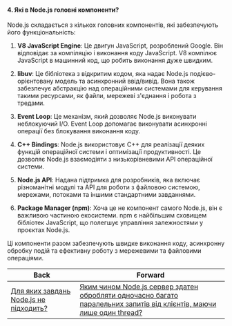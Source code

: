#### 4. Які в Node.js головні компоненти?

Node.js складається з кількох головних компонентів, які забезпечують його функціональність:

1. **V8 JavaScript Engine**: Це двигун JavaScript, розроблений Google. Він відповідає за компіляцію і виконання коду JavaScript. V8 компілює JavaScript в машинний код, що робить виконання дуже швидким.

2. **libuv**: Це бібліотека з відкритим кодом, яка надає Node.js подієво-орієнтовану модель та асинхронний ввід/вивід. Вона також забезпечує абстракцію над операційними системами для керування такими ресурсами, як файли, мережеві з'єднання і робота з тредами.

3. **Event Loop**: Це механізм, який дозволяє Node.js виконувати неблокуючий I/O. Event Loop допомагає виконувати асинхронні операції без блокування виконання коду.

4. **C++ Bindings**: Node.js використовує C++ для реалізації деяких функцій операційної системи і оптимізації продуктивності. Це дозволяє Node.js взаємодіяти з низькорівневими API операційної системи.

5. **Node.js API**: Надана підтримка для розробників, яка включає різноманітні модулі та API для роботи з файловою системою, мережами, потоками та іншими стандартними завданнями.

6. **Package Manager (npm)**: Хоча це не компонент самого Node.js, він є важливою частиною екосистеми. npm є найбільшим сховищем бібліотек JavaScript, що полегшує управління залежностями у проєктах Node.js.

Ці компоненти разом забезпечують швидке виконання коду, асинхронну обробку подій та ефективну роботу з мережевими та файловими операціями.

| Back | Forward |
|---|---|
| [Для яких завдань Node.js не підходить?](/ua/junior/nodejs/what-tasks-is-nodejs-not-suitable-for.md)  | [Яким чином Node.js сервер здатен обробляти одночасно багато паралельних запитів від клієнтів, маючи лише один thread?](/ua/junior/nodejs/how-does-a-nodejs-server-handle-many-parallel-requests-from-clients-concurrently-with-only-one-thread.md) |